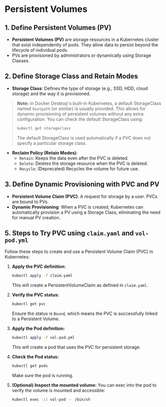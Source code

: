 # Persistent Volumes

## 1. Define Persistent Volumes (PV)
- **Persistent Volumes (PV)** are storage resources in a Kubernetes cluster that exist independently of pods. They allow data to persist beyond the lifecycle of individual pods.
- PVs are provisioned by administrators or dynamically using Storage Classes.

## 2. Define Storage Class and Retain Modes
- **Storage Class**: Defines the type of storage (e.g., SSD, HDD, cloud storage) and the way it is provisioned.

> **Note:**
> In Docker Desktop's built-in Kubernetes, a default StorageClass named `hostpath` (or similar) is usually provided. This allows for dynamic provisioning of persistent volumes without any extra configuration. You can check the default StorageClass using:
> 
> ```sh
> kubectl get storageclass
> ```
> 
> The default StorageClass is used automatically if a PVC does not specify a particular storage class.

- **Reclaim Policy (Retain Modes)**:
	- `Retain`: Keeps the data even after the PVC is deleted.
	- `Delete`: Deletes the storage resource when the PVC is deleted.
	- `Recycle`: (Deprecated) Recycles the volume for future use.

## 3. Define Dynamic Provisioning with PVC and PV
- **Persistent Volume Claim (PVC)**: A request for storage by a user. PVCs are bound to PVs.
- **Dynamic Provisioning**: When a PVC is created, Kubernetes can automatically provision a PV using a Storage Class, eliminating the need for manual PV creation.


## 5. Steps to Try PVC using `claim.yaml` and `vol-pod.yml`

Follow these steps to create and use a Persistent Volume Claim (PVC) in Kubernetes:

1. **Apply the PVC definition:**
	```sh
	kubectl apply -f claim.yaml
	```
	This will create a PersistentVolumeClaim as defined in `claim.yaml`.

2. **Verify the PVC status:**
	```sh
	kubectl get pvc
	```
	Ensure the status is `Bound`, which means the PVC is successfully linked to a Persistent Volume.

3. **Apply the Pod definition:**
	```sh
	kubectl apply -f vol-pod.yml
	```
	This will create a pod that uses the PVC for persistent storage.

4. **Check the Pod status:**
	```sh
	kubectl get pods
	```
	Make sure the pod is running.

5. **(Optional) Inspect the mounted volume:**
	You can exec into the pod to verify the volume is mounted and accessible:
	```sh
	kubectl exec -it vol-pod -- /bin/sh
	```
	